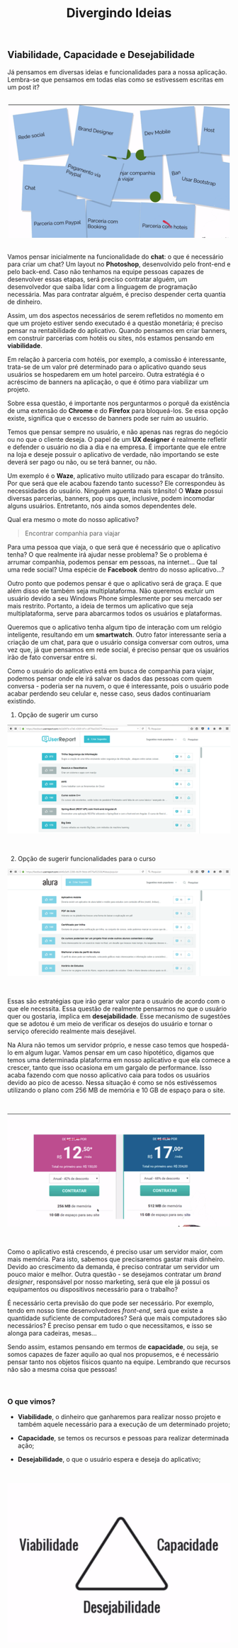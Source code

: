 <div align="center">
  
  # Divergindo Ideias
  
</div>

<br>

## Viabilidade, Capacidade e Desejabilidade

Já pensamos em diversas ideias e funcionalidades para a nossa aplicação. Lembra-se que pensamos em todas elas como se estivessem escritas em um post it?

<br>

<div align="center">

<img src="images/mostrando-post-its.png" alt="Post its" width="500">

</div>

<br>

Vamos pensar inicialmente na funcionalidade do **chat**: o que é necessário para criar um chat? Um layout no **Photoshop**, desenvolvido pelo front-end e pelo back-end. Caso não tenhamos na equipe pessoas capazes de desenvolver essas etapas, será preciso contratar alguém, um desenvolvedor que saiba lidar com a linguagem de programação necessária. Mas para contratar alguém, é preciso despender certa quantia de dinheiro.

Assim, um dos aspectos necessários de serem refletidos no momento em que um projeto estiver sendo executado é a questão monetária; é preciso pensar na rentabilidade do aplicativo. Quando pensamos em criar banners, em construir parcerias com hotéis ou sites, nós estamos pensando em **viabilidade**.

Em relação à parceria com hotéis, por exemplo, a comissão é interessante, trata-se de um valor pré determinado para o aplicativo quando seus usuários se hospedarem em um hotel parceiro. Outra estratégia é o acréscimo de banners na aplicação, o que é ótimo para viabilizar um projeto.


Sobre essa questão, é importante nos perguntarmos o porquê da existência de uma extensão do **Chrome** e do **Firefox** para bloqueá-los. Se essa opção existe, significa que o excesso de banners pode ser ruim ao usuário.

Temos que pensar sempre no usuário, e não apenas nas regras do negócio ou no que o cliente deseja. O papel de um **UX designer** é realmente refletir e defender o usuário no dia a dia e na empresa. É importante que ele entre na loja e deseje possuir o aplicativo de verdade, não importando se este deverá ser pago ou não, ou se terá banner, ou não.

Um exemplo é o **Waze**, aplicativo muito utilizado para escapar do trânsito. Por que será que ele acabou fazendo tanto sucesso? Ele correspondeu às necessidades do usuário. Ninguém aguenta mais trânsito! O **Waze** possui diversas parcerias, banners, pop ups que, inclusive, podem incomodar alguns usuários. Entretanto, nós ainda somos dependentes dele.

Qual era mesmo o mote do nosso aplicativo?

> Encontrar companhia para viajar

Para uma pessoa que viaja, o que será que é necessário que o aplicativo tenha? O que realmente irá ajudar nesse problema? Se o problema é arrumar companhia, podemos pensar em pessoas, na internet... Que tal uma rede social? Uma espécie de **Facebook** dentro do nosso aplicativo...?

Outro ponto que podemos pensar é que o aplicativo será de graça. E que além disso ele também seja multiplataforma. Não queremos excluir um usuário devido a seu Windows Phone simplesmente por seu mercado ser mais restrito. Portanto, a ideia de termos um aplicativo que seja multiplataforma, serve para abarcarmos todos os usuários e plataformas.

Queremos que o aplicativo tenha algum tipo de interação com um relógio inteligente, resultando em um **smartwatch**. Outro fator interessante seria a criação de um chat, para que o usuário consiga conversar com outros, uma vez que, já que pensamos em rede social, é preciso pensar que os usuários irão de fato conversar entre si.

Como o usuário do aplicativo está em busca de companhia para viajar, podemos pensar onde ele irá salvar os dados das pessoas com quem conversa - poderia ser na nuvem, o que é interessante, pois o usuário pode acabar perdendo seu celular e, nesse caso, seus dados continuariam existindo.

1. Opção de sugerir um curso

<div align="center">

![Sugerindo Curso](images/sugerindo-curso.png)

</div>

<br>

2. Opção de sugerir funcionalidades para o curso

<div align="center">

![Sugerindo Curso](images/mostrando-sugerindo-funcionalidade.png)

</div>

<br>

Essas são estratégias que irão gerar valor para o usuário de acordo com o que ele necessita. Essa questão de realmente pensarmos no que o usuário quer ou gostaria, implica em **desejabilidade**. Esse mecanismo de sugestões que se adotou é um meio de verificar os desejos do usuário e tornar o serviço oferecido realmente mais desejável.

Na Alura não temos um servidor próprio, e nesse caso temos que hospedá-lo em algum lugar. Vamos pensar em um caso hipotético, digamos que temos uma determinada plataforma em nosso aplicativo e que ela comece a crescer, tanto que isso ocasiona em um gargalo de performance. Isso acaba fazendo com que nosso aplicativo caia para todos os usuários devido ao pico de acesso. Nessa situação é como se nós estivéssemos utilizando o plano com 256 MB de memória e 10 GB de espaço para o site.


<br>

<div align="center">

  ![Mostrando Post its](images/mostrando-as-opcoes.png)

</div>

<br>


Como o aplicativo está crescendo, é preciso usar um servidor maior, com mais memória. Para isto, sabemos que precisaremos gastar mais dinheiro. Devido ao crescimento da demanda, é preciso contratar um servidor um pouco maior e melhor. Outra questão - se desejamos contratar um *brand designer*, responsável por nosso marketing, será que ele já possui os equipamentos ou dispositivos necessário para o trabalho?

É necessário certa previsão do que pode ser necessário. Por exemplo, tendo em nosso time desenvolvedores *front-end*, será que existe a quantidade suficiente de computadores? Será que mais computadores são necessários? É preciso pensar em tudo o que necessitamos, e isso se alonga para cadeiras, mesas...

Sendo assim, estamos pensando em termos de **capacidade**, ou seja, se somos capazes de fazer aquilo ao qual nos propusemos, e é necessário pensar tanto nos objetos físicos quanto na equipe. Lembrando que recursos não são a mesma coisa que pessoas!


<br>

### O que vimos?

+ **Viabilidade**, o dinheiro que ganharemos para realizar nosso projeto e também aquele necessário para a execução de um determinado projeto;

+ **Capacidade**, se temos os recursos e pessoas para realizar determinada ação;

+ **Desejabilidade**, o que o usuário espera e deseja do aplicativo;



<br>

<div align="center">

  ![Mostrando Post its](images/piramide.png)

</div>

<br>
